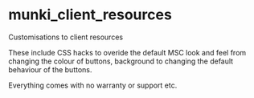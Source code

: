 # munki_client_resources

Customisations to client resources

These include CSS hacks to overide the default MSC look and feel from changing the colour of buttons, background to changing the default behaviour of the buttons.

Everything comes with no warranty or support etc.

